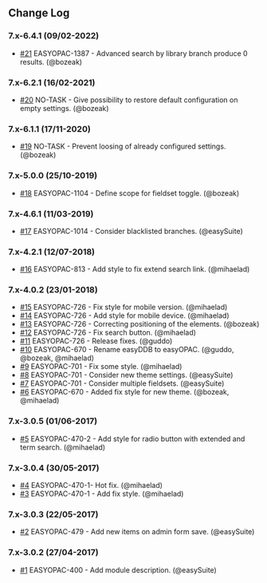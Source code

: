 ## Change Log

### 7.x-6.4.1 (09/02-2022)
- [#21](https://github.com/easySuite/ting_extended_search/pull/21) EASYOPAC-1387 - Advanced search by library branch produce 0 results. (@bozeak)

### 7.x-6.2.1 (16/02-2021)
- [#20](https://github.com/easySuite/ting_extended_search/pull/20) NO-TASK - Give possibility to restore default configuration on empty settings. (@bozeak)

### 7.x-6.1.1 (17/11-2020)
- [#19](https://github.com/easySuite/ting_extended_search/pull/19) NO-TASK - Prevent loosing of already configured settings. (@bozeak)

### 7.x-5.0.0 (25/10-2019)
- [#18](https://github.com/easySuite/ting_extended_search/pull/18) EASYOPAC-1104 - Define scope for fieldset toggle. (@bozeak)

### 7.x-4.6.1 (11/03-2019)
- [#17](https://github.com/easySuite/ting_extended_search/pull/17) EASYOPAC-1014 - Consider blacklisted branches. (@easySuite)

### 7.x-4.2.1 (12/07-2018)
- [#16](https://github.com/easySuite/ting_extended_search/pull/16) EASYOPAC-813 - Add style to fix extend search link. (@mihaelad)

### 7.x-4.0.2 (23/01-2018)
- [#15](https://github.com/easySuite/ting_extended_search/pull/15) EASYOPAC-726 - Fix style for mobile version. (@mihaelad)
- [#14](https://github.com/easySuite/ting_extended_search/pull/14) EASYOPAC-726 - Add style for mobile device. (@mihaelad)
- [#13](https://github.com/easySuite/ting_extended_search/pull/13) EASYOPAC-726 - Correcting positioning of the elements. (@bozeak)
- [#12](https://github.com/easySuite/ting_extended_search/pull/12) EASYOPAC-726 - Fix search button. (@mihaelad)
- [#11](https://github.com/easySuite/ting_extended_search/pull/11) EASYOPAC-726 - Release fixes. (@guddo)
- [#10](https://github.com/easySuite/ting_extended_search/pull/10) EASYOPAC-670 - Rename easyDDB to easyOPAC. (@guddo, @bozeak, @mihaelad)
- [#9](https://github.com/easySuite/ting_extended_search/pull/9) EASYOPAC-701 - Fix some style. (@mihaelad)
- [#8](https://github.com/easySuite/ting_extended_search/pull/8) EASYOPAC-701 - Consider new theme settings. (@easySuite)
- [#7](https://github.com/easySuite/ting_extended_search/pull/7) EASYOPAC-701 - Consider multiple fieldsets. (@easySuite)
- [#6](https://github.com/easySuite/ting_extended_search/pull/6) EASYOPAC-670 - Added fix style for new theme. (@bozeak, @mihaelad)

### 7.x-3.0.5 (01/06-2017)
- [#5](https://github.com/easySuite/ting_extended_search/pull/5) EASYOPAC-470-2 - Add style for radio button with extended and term search. (@mihaelad)

### 7.x-3.0.4 (30/05-2017)
- [#4](https://github.com/easySuite/ting_extended_search/pull/4) EASYOPAC-470-1- Hot fix. (@mihaelad)
- [#3](https://github.com/easySuite/ting_extended_search/pull/3) EASYOPAC-470-1 - Add fix style. (@mihaelad)

### 7.x-3.0.3 (22/05-2017)
- [#2](https://github.com/easySuite/ting_extended_search/pull/2) EASYOPAC-479 - Add new items on admin form save. (@easySuite)

### 7.x-3.0.2 (27/04-2017)
- [#1](https://github.com/easySuite/ting_extended_search/pull/1) EASYOPAC-400 - Add module description. (@easySuite)